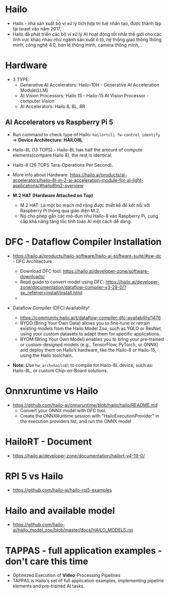 # Hailo 
+ Hailo - nhà sản xuất bộ vi xử lý tích hợp trí tuệ nhân tạo, được thành lập tại Israel vào năm 2017, 
+ Hailo đã phát triển các bộ vi xử lý AI hoạt động tốt nhất thế giới cho các lĩnh vực khác nhau như ngành sản xuất ô tô,
hệ thống giao thông thông minh, công nghệ 4.0, bán lẻ thông minh, camera thông minh,..

# Hardware
+ 3 TYPE:
  + Generative AI Accelerators: Hailo-10H - Generative AI Acceleration Module(LLM)
  + AI Vision Processors: Hailo 15 - Hailo-15 AI Vision Processor - computer Vision
  + AI Accelerators: Hailo 8, 8L, 8R
## AI Accelerators vs Raspberry Pi 5
  + Run command to check type of Hailo: `hailortcli fw-control identify` => **Device Architecture: HAILO8L**
  + Hailo-8L (13 TOPS) - Hailo-8L has half the amount of compute elements(compare Hailo 8), the rest is identical.
  + Hailo-8 (26 TOPS 	Tera-Operations Per	Second).
  + More info about Hardware: https://hailo.ai/products/ai-accelerators/hailo-8l-m-2-ai-acceleration-module-for-ai-light-applications/#hailo8lm2-overview

+ **M.2 HAT (Hardware Attached on Top)**
  + M.2 HAT: Là một bo mạch mở rộng được thiết kế để kết nối với Raspberry Pi thông qua giao diện M.2. 
  + Nó cho phép gắn các mô-đun như Hailo-8 vào Raspberry Pi, cung cấp khả năng tăng tốc tính toán AI một cách dễ dàng.

# DFC - Dataflow Compiler Installation

+ https://hailo.ai/products/hailo-software/hailo-ai-software-suite/#sw-dc - DFC Architecture


  + Download DFC tool: https://hailo.ai/developer-zone/software-downloads/ 
  + Read guide to convert model using DFC: https://hailo.ai/developer-zone/documentation/dataflow-compiler-v3-29-0/?sp_referrer=install/install.html
  + 
+ Dataflow Compiler (DFC) Availability!
  + https://community.hailo.ai/t/dataflow-compiler-dfc-availability/1476
  + BYOD:(Bring Your Own Data) allows you to fine-tune or retrain existing models from the Hailo Model Zoo, such as YOLO or ResNet, using your custom datasets to adapt them for specific applications. 
  + BYOM:(Bring Your Own Model) enables you to bring your pre-trained or custom-designed models (e.g., TensorFlow, PyTorch, or ONNX) and deploy them on Hailo’s hardware, like the Hailo-8 or Hailo-15, using the Hailo toolchain.

+ **Note:** Use `hw_arch=hailo8l` to compile for Hailo-8L device, such as: Hailo-8L, or custom Chip-on-Board solutions.

# Onnxruntime vs Hailo
+ https://github.com/hailo-ai/onnxruntime/blob/hailo/hailo/README.md
  + Convert your ONNX model with DFC tool.
  + Create the ONNXRuntime session with "HailoExecutionProvider" in the execution providers list, and run the ONNX model

# HailoRT - Document
+ https://hailo.ai/developer-zone/documentation/hailort-v4-19-0/


# RPI 5 vs Hailo
+ https://github.com/hailo-ai/hailo-rpi5-examples

# Hailo and available model 
+ https://github.com/hailo-ai/hailo_model_zoo/blob/master/docs/HAILO_MODELS.rst

# TAPPAS - full application examples - don't care this time
+ Optimized Execution of **Video**-Processing Pipelines
+ TAPPAS is Hailo's set of full application examples, implementing pipeline elements and pre-trained AI tasks.
